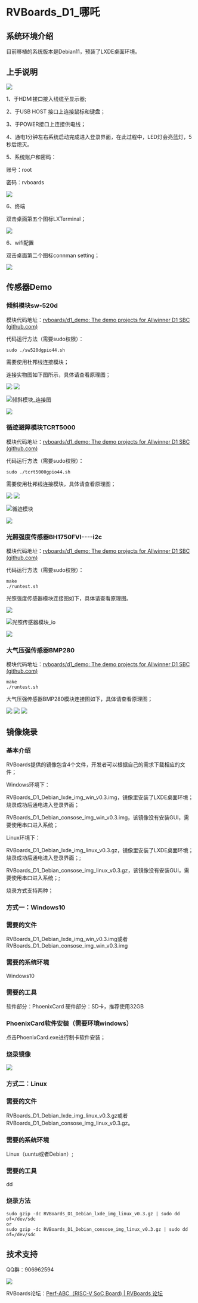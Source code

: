 



# RVBoards_D1_哪吒

## 系统环境介绍

目前移植的系统版本是Debian11，预装了LXDE桌面环境。

## 上手说明

<img src="./img/RVBoards-D1-%E5%93%AA%E5%90%92%E7%A4%BA%E6%84%8F%E5%9B%BE.png" />



1、于HDMI接口接入线缆至显示器;

2、于USB HOST 接口上连接鼠标和键盘；

3、于POWER接口上连接供电线；

4、通电1分钟左右系统启动完成进入登录界面，在此过程中，LED灯会亮蓝灯，5秒后熄灭。

5、系统账户和密码：

账号：root

密码：rvboards

<img src="./img/login.jpg" />

6、终端

双击桌面第五个图标LXTerminal；

<img src="./img/%E7%B3%BB%E7%BB%9F%E4%BF%A1%E6%81%AF%E6%BC%94%E7%A4%BA.png" />

6、wifi配置

双击桌面第二个图标connman setting；

<img src="../img/wifi.png" />

## 传感器Demo

### 倾斜模块sw-520d

模块代码地址：[rvboards/d1_demo: The demo projects for Allwinner D1 SBC (github.com)](https://github.com/rvboards/d1_demo)

代码运行方法（需要sudo权限）：

```
sudo ./sw520dgpio44.sh
```

需要使用杜邦线连接模块；

连接实物图如下图所示，具体请查看原理图；

<img src="./img/%E5%80%BE%E6%96%9C%E6%A8%A1%E5%9D%97.jpg" />



<img src="./img/%E5%80%BE%E6%96%9C%E6%A8%A1%E5%9D%97_%E6%A8%A1%E5%9D%97%E8%BF%9E%E6%8E%A5%E5%9B%BE.jpg" />



![倾斜模块_连接图](./img/%E5%80%BE%E6%96%9C%E6%A8%A1%E5%9D%97_%E8%BF%9E%E6%8E%A5%E5%9B%BE.png)

<img src="./img/sw520dgpio.png" />

### 循迹避障模块TCRT5000

模块代码地址：[rvboards/d1_demo: The demo projects for Allwinner D1 SBC (github.com)](https://github.com/rvboards/d1_demo)

代码运行方法（需要sudo权限）：

```
sudo ./tcrt5000gpio44.sh
```

需要使用杜邦线连接模块，具体请查看原理图；

<img src="./img/%E5%BE%AA%E8%BF%B9%E6%A8%A1%E5%9D%97_%E6%A8%A1%E5%9D%97%E8%BF%9E%E6%8E%A5%E5%9B%BE.jpg" />

<img src="./img/%E5%BE%AA%E8%BF%B9%E6%A8%A1%E5%9D%97_1.jpg" />

![循迹模块](./img/%E5%BE%AA%E8%BF%B9%E6%A8%A1%E5%9D%97.png)



<img src="../img/trct_5000.png" />

### 光照强度传感器BH1750FVI----i2c

模块代码地址：[rvboards/d1_demo: The demo projects for Allwinner D1 SBC (github.com)](https://github.com/rvboards/d1_demo)

代码运行方法（需要sudo权限）：

```
make 
./runtest.sh
```

光照强度传感器模块连接图如下，具体请查看原理图。

<img src="./img/%E5%85%89%E7%85%A7%E4%BC%A0%E6%84%9F%E5%99%A8.jpg" />

![光照传感器模块_io](./img/%E5%85%89%E7%85%A7%E4%BC%A0%E6%84%9F%E5%99%A8%E6%A8%A1%E5%9D%97_io.png)

<img src="./img/%E5%85%89%E7%85%A7%E4%BC%A0%E6%84%9F%E5%99%A8%E6%BC%94%E7%A4%BA.jpg" />

### 大气压强传感器BMP280

模块代码地址：[rvboards/d1_demo: The demo projects for Allwinner D1 SBC (github.com)](https://github.com/rvboards/d1_demo)

```
make
./runtest.sh
```

大气压强传感器BMP280模块连接图如下，具体请查看原理图；

<img src="./img/BMP280%E6%A8%A1%E5%9D%97.png" />

<img src="./img/%E5%A4%A7%E6%B0%94%E5%8E%8B%E5%BC%BABMP280%E6%A8%A1%E5%9D%97.png" />

<img src="./img/BMP280%E6%B0%94%E5%8E%8B%E4%BC%A0%E6%84%9F%E5%99%A8%E6%BC%94%E7%A4%BA.jpg" />

## 镜像烧录

### 基本介绍

RVBoards提供的镜像包含4个文件，开发者可以根据自己的需求下载相应的文件；

Windows环境下：

RVBoards_D1_Debian_lxde_img_win_v0.3.img，镜像里安装了LXDE桌面环境；烧录成功后通电进入登录界面；

RVBoards_D1_Debian_consose_img_win_v0.3.img，该镜像没有安装GUI，需要使用串口进入系统；

Linux环境下：

RVBoards_D1_Debian_lxde_img_linux_v0.3.gz，镜像里安装了LXDE桌面环境；烧录成功后通电进入登录界面；;

RVBoards_D1_Debian_consose_img_linux_v0.3.gz，该镜像没有安装GUI，需要使用串口进入系统；;

烧录方式支持两种；

### 方式一：Windows10

### 需要的文件

RVBoards_D1_Debian_lxde_img_win_v0.3.img或者RVBoards_D1_Debian_consose_img_win_v0.3.img

### 需要的系统环境

Windows10

### 需要的工具

软件部分：PhoenixCard
硬件部分：SD卡，推荐使用32GB

### PhoenixCard软件安装（需要环境windows）

点击PhoenixCard.exe进行制卡软件安装；

### 烧录镜像

<img src="./img/%E7%83%A7%E5%BD%95_win.png" />

### 方式二：Linux

### 需要的文件

RVBoards_D1_Debian_lxde_img_linux_v0.3.gz或者RVBoards_D1_Debian_consose_img_linux_v0.3.gz。

### 需要的系统环境

Linux（uuntu或者Debian）;

### 需要的工具

dd

### 烧录方法

```
sudo gzip -dc RVBoards_D1_Debian_lxde_img_linux_v0.3.gz | sudo dd of=/dev/sdc
or
sudo gzip -dc RVBoards_D1_Debian_consose_img_linux_v0.3.gz | sudo dd of=/dev/sdc
```

## 技术支持

QQ群：906962594

<img src="./img/QQ.png" />

RVBoards论坛：[Perf-ABC（RISC-V SoC Board) | RVBoards 论坛](https://www.rvboards.org/forum/cn/category/7/perf-abc-risc-v-soc-board)




